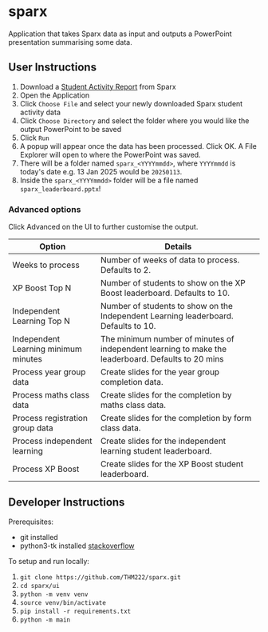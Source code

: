# sparx

Application that takes Sparx data as input and outputs a PowerPoint presentation summarising some data.

## User Instructions

1. Download a [Student Activity Report](https://www.sparxmaths.uk/teacher/reports) from Sparx
2. Open the Application
3. Click `Choose File` and select your newly downloaded Sparx student activity data
4. Click `Choose Directory` and select the folder where you would like the output PowerPoint to be saved
5. Click `Run`
6. A popup will appear once the data has been processed. Click OK. A File Explorer will open to where the PowerPoint was saved.
7. There will be a folder named `sparx_<YYYYmmdd>`, where `YYYYmmdd` is today's date e.g. 13 Jan 2025 would be `20250113`.
8. Inside the `sparx_<YYYYmmdd>` folder will be a file named `sparx_leaderboard.pptx`!

### Advanced options

Click Advanced on the UI to further customise the output.

| Option | Details |
|--------|------------------|
| Weeks to process| Number of weeks of data to process. Defaults to 2. |
| XP Boost Top N | Number of students to show on the XP Boost leaderboard. Defaults to 10. |
| Independent Learning Top N | Number of students to show on the Independent Learning leaderboard. Defaults to 10. |
| Independent Learning minimum minutes | The minimum number of minutes of independent learning to make the leaderboard. Defaults to 20 mins |
| Process year group data | Create slides for the year group completion data. |
| Process maths class data | Create slides for the completion by maths class data. |
| Process registration group data | Create slides for the completion by form class data. |
| Process independent learning | Create slides for the independent learning student leaderboard. |
| Process XP Boost | Create slides for the XP Boost student leaderboard. |



## Developer Instructions

Prerequisites:
- git installed
- python3-tk installed [stackoverflow](https://stackoverflow.com/a/74607246)

To setup and run locally:
1. `git clone https://github.com/THM222/sparx.git`
2. `cd sparx/ui`
3. `python -m venv venv`
4. `source venv/bin/activate`
5. `pip install -r requirements.txt`
6. `python -m main`
